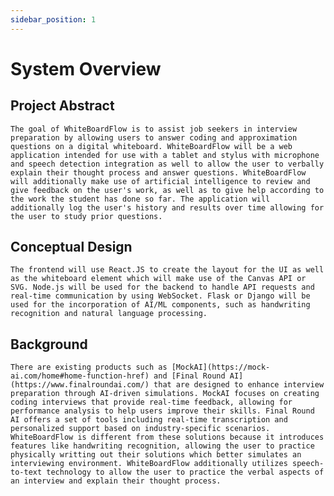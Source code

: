 ```yaml
---
sidebar_position: 1
---
```


# System Overview

## Project Abstract
	The goal of WhiteBoardFlow is to assist job seekers in interview preparation by allowing users to answer coding and approximation questions on a digital whiteboard. WhiteBoardFlow will be a web application intended for use with a tablet and stylus with microphone and speech detection integration as well to allow the user to verbally explain their thought process and answer questions. WhiteBoardFlow will additionally make use of artificial intelligence to review and give feedback on the user's work, as well as to give help according to the work the student has done so far. The application will additionally log the user's history and results over time allowing for the user to study prior questions. 
 
 <!-- this is commented out
 
 . With this application, users will have an interactive learning experience wherein they describe problems using a stylus or touch input on tablets and state their reasons verbally. This system uses AI technologies that have been applied to review the user's problem-solving approach, provide real-time guidance for more complex questions, and assess the precision and clarity of the user's answers. This comprehensive feedback mechanism not only refines key skills necessary for successful job interviews but also enhances a user's ability to perform under real-world conditions, preparing job seekers technically while coaching them to articulate their thoughts clearly and effectively. -->

## Conceptual Design

	The frontend will use React.JS to create the layout for the UI as well as the whiteboard element which will make use of the Canvas API or SVG. Node.js will be used for the backend to handle API requests and real-time communication by using WebSocket. Flask or Django will be used for the incorporation of AI/ML components, such as handwriting recognition and natural language processing.
  
## Background
	
	There are existing products such as [MockAI](https://mock-ai.com/home#home-function-href) and [Final Round AI](https://www.finalroundai.com/) that are designed to enhance interview preparation through AI-driven simulations. MockAI focuses on creating coding interviews that provide real-time feedback, allowing for performance analysis to help users improve their skills. Final Round AI offers a set of tools including real-time transcription and personalized support based on industry-specific scenarios. WhiteBoardFlow is different from these solutions because it introduces features like handwriting recognition, allowing the user to practice physically writting out their solutions which better simulates an interviewing environment. WhiteBoardFlow additionally utilizes speech-to-text technology to allow the user to practice the verbal aspects of an interview and explain their thought process.

